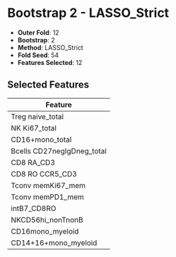 # Bootstrap 2 - LASSO_Strict

- **Outer Fold**: 12
- **Bootstrap**: 2
- **Method**: LASSO_Strict
- **Fold Seed**: 54
- **Features Selected**: 12

## Selected Features

| Feature |
|---------|
| Treg naive_total |
| NK Ki67_total |
| CD16+mono_total |
| Bcells CD27negIgDneg_total |
| CD8 RA_CD3 |
| CD8 RO CCR5_CD3 |
| Tconv memKi67_mem |
| Tconv memPD1_mem |
| intB7_CD8RO |
| NKCD56hi_nonTnonB |
| CD16mono_myeloid |
| CD14+16+mono_myeloid |
